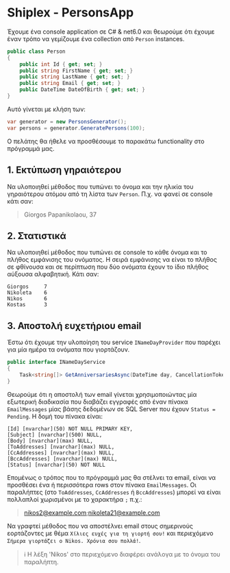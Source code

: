 # Shiplex - PersonsApp

Έχουμε ένα console application σε C# & net6.0 και θεωρούμε ότι έχουμε έναν τρόπο να γεμίζουμε ένα collection από `Person` instances.

```csharp
public class Person
{
    public int Id { get; set; }
    public string FirstName { get; set; }
    public string LastName { get; set; }
    public string Email { get; set; }
    public DateTime DateOfBirth { get; set; }
}
```

Αυτό γίνεται με κλήση των:

```csharp
var generator = new PersonsGenerator();
var persons = generator.GeneratePersons(100);
```
Ο πελάτης θα ήθελε να προσθέσουμε το παρακάτω functionality στο πρόγραμμά μας.

## 1. Εκτύπωση γηραιότερου

Να υλοποιηθεί μέθοδος που τυπώνει το όνομα και την ηλικία του γηραιότερου ατόμου από τη λίστα των `Person`. Π.χ. να φανεί σε console κάτι σαν:

> Giorgos Papanikolaou, 37

## 2. Στατιστικά

Να υλοποιηθεί μέθοδος που τυπώνει σε console το κάθε όνομα και το πλήθος εμφάνισης του ονόματος. Η σειρά εμφάνισης να είναι το πλήθος σε φθίνουσα και σε περίπτωση που δύο ονόματα έχουν το ίδιο πλήθος αύξουσα αλφαβητική. Κάτι σαν:

```
Giorgos     7
Nikoleta    6
Nikos       6
Kostas      3
```

## 3. Αποστολή ευχετήριου email

Έστω ότι έχουμε την υλοποίηση του service `INameDayProvider` που παρέχει για μία ημέρα τα ονόματα που γιορτάζουν.

```csharp
public interface INameDayService
{
    Task<string[]> GetAnniversariesAsync(DateTime day, CancellationToken cancellationToken = default);
}
```
Θεωρούμε ότι η αποστολή των email γίνεται χρησιμοποιώντας μία εξωτερική διαδικασία που διαβάζει εγγραφές από έναν πίνακα `EmailMessages` μίας βάσης δεδομένων σε SQL Server που έχουν `Status = Pending`. Η δομή του πίνακα είναι:

```
[Id] [nvarchar](50) NOT NULL PRIMARY KEY,
[Subject] [nvarchar](500) NULL,
[Body] [nvarchar](max) NULL,
[ToAddresses] [nvarchar](max) NULL,
[CcAddresses] [nvarchar](max) NULL,
[BccAddresses] [nvarchar](max) NULL,
[Status] [nvarchar](50) NOT NULL
```

Επομένως ο τρόπος που το πρόγραμμά μας θα στέλνει τα email, είναι να προσθέσει ένα ή περισσότερα rows στον πίνακα `EmailMessages`. Οι παραλήπτες (στο `ToAddresses`, `CcAddresses` ή `BccAddresses`) μπορεί να είναι πολλαπλοί χωρισμένοι με το χαρακτήρα `;` π.χ.:

> nikos2@example.com;nikoleta21@example.com

Να γραφτεί μέθοδος που να αποστέλνει email στους σημερινούς εορτάζοντες με θέμα `Χίλιες ευχές για τη γιορτή σου!` και περιεχόμενο `Σήμερα γιορτάζει ο Nikos. Χρόνια σου πολλά!`.

> ℹ️ Η λέξη 'Nikos' στο περιεχόμενο διαφέρει ανάλογα με το όνομα του παραλήπτη.
